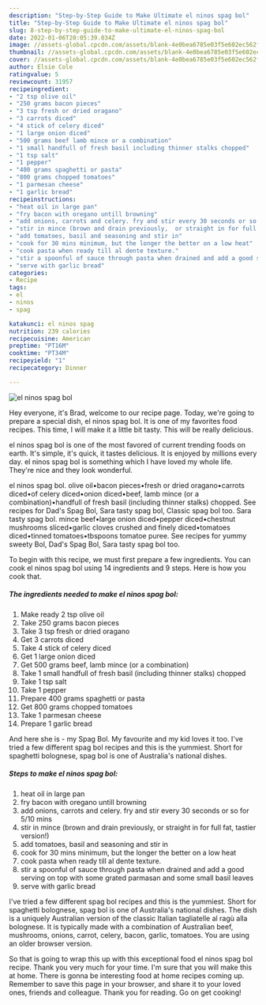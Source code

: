 ```yaml
---
description: "Step-by-Step Guide to Make Ultimate el ninos spag bol"
title: "Step-by-Step Guide to Make Ultimate el ninos spag bol"
slug: 8-step-by-step-guide-to-make-ultimate-el-ninos-spag-bol
date: 2022-01-06T20:05:39.034Z
image: //assets-global.cpcdn.com/assets/blank-4e0bea6785e03f5e602ec562f230caae08da540cada707380b4fe1bbebba43da.png
thumbnail: //assets-global.cpcdn.com/assets/blank-4e0bea6785e03f5e602ec562f230caae08da540cada707380b4fe1bbebba43da.png
cover: //assets-global.cpcdn.com/assets/blank-4e0bea6785e03f5e602ec562f230caae08da540cada707380b4fe1bbebba43da.png
author: Elsie Cole
ratingvalue: 5
reviewcount: 31957
recipeingredient:
- "2 tsp olive oil"
- "250 grams bacon pieces"
- "3 tsp fresh or dried oragano"
- "3 carrots diced"
- "4 stick of celery diced"
- "1 large onion diced"
- "500 grams beef lamb mince or a combination"
- "1 small handfull of fresh basil including thinner stalks chopped"
- "1 tsp salt"
- "1 pepper"
- "400 grams spaghetti or pasta"
- "800 grams chopped tomatoes"
- "1 parmesan cheese"
- "1 garlic bread"
recipeinstructions:
- "heat oil in large pan"
- "fry bacon with oregano untill browning"
- "add onions, carrots and celery. fry and stir every 30 seconds or so for 5/10 mins"
- "stir in mince (brown and drain previously,  or straight in for full fat, tastier version!)"
- "add tomatoes, basil and seasoning and stir in"
- "cook for 30 mins minimum, but the longer the better on a low heat"
- "cook pasta when ready till al dente texture."
- "stir a spoonful of sauce through pasta when drained and add a good serving on top with some grated parmasan and some small basil leaves"
- "serve with garlic bread"
categories:
- Recipe
tags:
- el
- ninos
- spag

katakunci: el ninos spag 
nutrition: 239 calories
recipecuisine: American
preptime: "PT16M"
cooktime: "PT34M"
recipeyield: "1"
recipecategory: Dinner

---
```



![el ninos spag bol](//assets-global.cpcdn.com/assets/blank-4e0bea6785e03f5e602ec562f230caae08da540cada707380b4fe1bbebba43da.png)

Hey everyone, it's Brad, welcome to our recipe page. Today, we're going to prepare a special dish, el ninos spag bol. It is one of my favorites food recipes. This time, I will make it a little bit tasty. This will be really delicious.

el ninos spag bol is one of the most favored of current trending foods on earth. It's simple, it's quick, it tastes delicious. It is enjoyed by millions every day. el ninos spag bol is something which I have loved my whole life. They're nice and they look wonderful.

el ninos spag bol. olive oil•bacon pieces•fresh or dried oragano•carrots diced•of celery diced•onion diced•beef, lamb mince (or a combination)•handfull of fresh basil (including thinner stalks) chopped. See recipes for Dad&#39;s Spag Bol, Sara tasty spag bol, Classic spag bol too. Sara tasty spag bol. mince beef•large onion diced•pepper diced•chestnut mushrooms sliced•garlic cloves crushed and finely diced•tomatoes diced•tinned tomatoes•tbspoons tomatoe puree. See recipes for yummy sweety Bol, Dad&#39;s Spag Bol, Sara tasty spag bol too.


To begin with this recipe, we must first prepare a few ingredients. You can cook el ninos spag bol using 14 ingredients and 9 steps. Here is how you cook that.

<!--inarticleads1-->

##### The ingredients needed to make el ninos spag bol:

1. Make ready 2 tsp olive oil
1. Take 250 grams bacon pieces
1. Take 3 tsp fresh or dried oragano
1. Get 3 carrots diced
1. Take 4 stick of celery diced
1. Get 1 large onion diced
1. Get 500 grams beef, lamb mince (or a combination)
1. Take 1 small handfull of fresh basil (including thinner stalks) chopped
1. Take 1 tsp salt
1. Take 1 pepper
1. Prepare 400 grams spaghetti or pasta
1. Get 800 grams chopped tomatoes
1. Take 1 parmesan cheese
1. Prepare 1 garlic bread


And here she is - my Spag Bol. My favourite and my kid loves it too. I&#39;ve tried a few different spag bol recipes and this is the yummiest. Short for spaghetti bolognese, spag bol is one of Australia&#39;s national dishes. 

<!--inarticleads2-->

##### Steps to make el ninos spag bol:

1. heat oil in large pan
1. fry bacon with oregano untill browning
1. add onions, carrots and celery. fry and stir every 30 seconds or so for 5/10 mins
1. stir in mince (brown and drain previously,  or straight in for full fat, tastier version!)
1. add tomatoes, basil and seasoning and stir in
1. cook for 30 mins minimum, but the longer the better on a low heat
1. cook pasta when ready till al dente texture.
1. stir a spoonful of sauce through pasta when drained and add a good serving on top with some grated parmasan and some small basil leaves
1. serve with garlic bread


I&#39;ve tried a few different spag bol recipes and this is the yummiest. Short for spaghetti bolognese, spag bol is one of Australia&#39;s national dishes. The dish is a uniquely Australian version of the classic Italian tagliatelle al ragù alla bolognese. It is typically made with a combination of Australian beef, mushrooms, onions, carrot, celery, bacon, garlic, tomatoes. You are using an older browser version. 

So that is going to wrap this up with this exceptional food el ninos spag bol recipe. Thank you very much for your time. I'm sure that you will make this at home. There is gonna be interesting food at home recipes coming up. Remember to save this page in your browser, and share it to your loved ones, friends and colleague. Thank you for reading. Go on get cooking!
